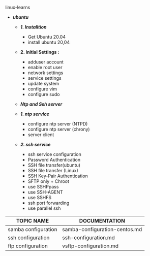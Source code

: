 linux-learns

* _**ubuntu**_

  *  ***1. Installtion***
      * Get Ubuntu 20.04
      * install ubuntu 20,04

   *  **2.  Initial Settings :**
      * adduser account
      * enable root user
      * network settings
      * service settings
      * update system 
      * configure vim 
      * configure sudo

   * _**Ntp and Ssh server**_

   * _**1. ntp service**_
      * configure ntp server (NTPD)
      * configure ntp server (chrony)
      * server client 
    * _**2. ssh service**_   
      * ssh service configuration
      * Password Authentication
      * SSH file transfer(ubuntu)
      * SSH file transfer (Linux)
      * SSH Key-Pair Authentication
      * SFTP only + Chroot
      * use SSHPpass 
      * use SSH-AGENT
      * use SSHFS
      * ssh port forwarding 
      * use parallel ssh 

| TOPIC NAME | DOCUMENTATION |
|---|---|
| samba configuration | samba-configuration-centos.md |
| ssh configuration | ssh-configuration.md |
| ftp configuration | vsftp-configuration.md |
